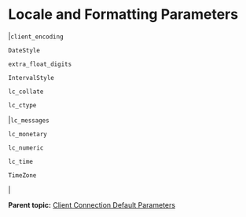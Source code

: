 # Locale and Formatting Parameters 

|`client_encoding`

 `DateStyle`

 `extra_float_digits`

 `IntervalStyle`

 `lc_collate`

 `lc_ctype`

|`lc_messages`

 `lc_monetary`

 `lc_numeric`

 `lc_time`

 `TimeZone`

|

**Parent topic:** [Client Connection Default Parameters](../topics/g-client-connection-default-parameters.html)

